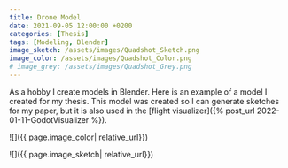 ```yaml
---
title: Drone Model
date: 2021-09-05 12:00:00 +0200
categories: [Thesis]
tags: [Modeling, Blender]
image_sketch: /assets/images/Quadshot_Sketch.png
image_color: /assets/images/Quadshot_Color.png
# image_grey: /assets/images/Quadshot_Grey.png
---
```


As a hobby I create models in Blender. Here is an example of a model I created for my thesis. This model was created so I can generate sketches for my paper, but it is also used in the [flight visualizer]({% post_url 2022-01-11-GodotVisualizer %}).

![]({{ page.image_color| relative_url}})

![]({{ page.image_sketch| relative_url}})
<!-- ![]({{ page.image_grey| relative_url}}) -->